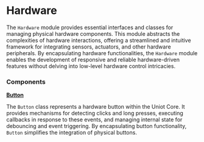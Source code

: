 # Hardware

The `Hardware` module provides essential interfaces and classes for managing physical hardware components. This module abstracts the complexities of hardware interactions, offering a streamlined and intuitive framework for integrating sensors, actuators, and other hardware peripherals. By encapsulating hardware functionalities, the `Hardware` module enables the development of responsive and reliable hardware-driven features without delving into low-level hardware control intricacies.

### Components

[**Button**](button.md)

The `Button` class represents a hardware button within the Uniot Core. It provides mechanisms for detecting clicks and long presses, executing callbacks in response to these events, and managing internal state for debouncing and event triggering. By encapsulating button functionality, `Button` simplifies the integration of physical buttons.
